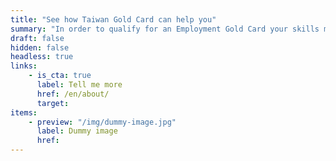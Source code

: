 ```yaml
---
title: "See how Taiwan Gold Card can help you"
summary: "In order to qualify for an Employment Gold Card your skills must be related to one of eight areas: Science and Technology, Economics, Education, Culture and Art, Sport, Finance, Law and Architecture."
draft: false
hidden: false
headless: true
links:
    - is_cta: true
      label: Tell me more
      href: /en/about/
      target:
items:
    - preview: "/img/dummy-image.jpg"
      label: Dummy image
      href:
---
```

